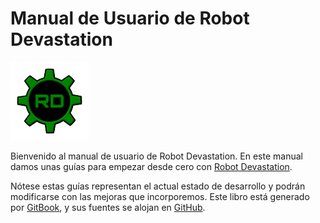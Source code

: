 # Manual de Usuario de Robot Devastation

![Robot Devastation Logo](/assets/robotDevastation-125px.png)

Bienvenido al manual de usuario de Robot Devastation. En este manual damos unas guías para empezar desde cero con [Robot Devastation](http://asrob.uc3m.es/index.php/Robot_Devastation).

Nótese estas guías representan el actual estado de desarrollo y podrán modificarse con las mejoras que incorporemos. Este libro está generado por [GitBook](https://www.gitbook.com/book/asrob-uc3m/robotdevastation-user-manual), y sus fuentes se alojan en [GitHub](https://github.com/asrob-uc3m/robotDevastation-user-manual).

